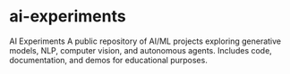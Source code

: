 # ai-experiments
AI Experiments   A public repository of AI/ML projects exploring generative models, NLP, computer vision, and autonomous agents. Includes code, documentation, and demos for educational purposes.  
